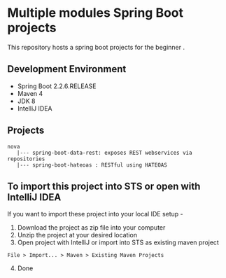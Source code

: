 # Multiple modules Spring Boot projects

This repository hosts a spring boot projects for the beginner .

## Development Environment

* Spring Boot 2.2.6.RELEASE
* Maven 4
* JDK 8
* IntelliJ IDEA

## Projects
    nova
       |--- spring-boot-data-rest: exposes REST webservices via repositories 
       |--- spring-boot-hateoas : RESTful using HATEOAS
## To import this project into STS or open with IntelliJ IDEA

If you want to import these project into your local IDE setup - 

1. Download the project as zip file into your computer
2. Unzip the project at your desired location
3. Open project with IntelliJ or import into STS as existing maven project

```
File > Import... > Maven > Existing Maven Projects
```

4. Done